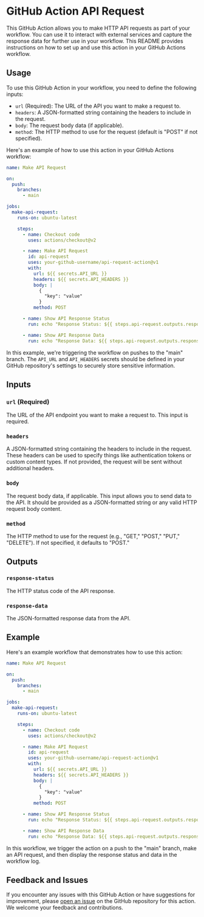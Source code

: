 # GitHub Action API Request

This GitHub Action allows you to make HTTP API requests as part of your workflow. You can use it to interact with external services and capture the response data for further use in your workflow. This README provides instructions on how to set up and use this action in your GitHub Actions workflow.

## Usage

To use this GitHub Action in your workflow, you need to define the following inputs:

- `url` (Required): The URL of the API you want to make a request to.
- `headers`: A JSON-formatted string containing the headers to include in the request.
- `body`: The request body data (if applicable).
- `method`: The HTTP method to use for the request (default is "POST" if not specified).

Here's an example of how to use this action in your GitHub Actions workflow:

```yaml
name: Make API Request

on:
  push:
    branches:
      - main

jobs:
  make-api-request:
    runs-on: ubuntu-latest

    steps:
      - name: Checkout code
        uses: actions/checkout@v2

      - name: Make API Request
        id: api-request
        uses: your-github-username/api-request-action@v1
        with:
          url: ${{ secrets.API_URL }}
          headers: ${{ secrets.API_HEADERS }}
          body: |
            {
              "key": "value"
            }
          method: POST

      - name: Show API Response Status
        run: echo "Response Status: ${{ steps.api-request.outputs.response-status }}"

      - name: Show API Response Data
        run: echo "Response Data: ${{ steps.api-request.outputs.response-data }}"
```

In this example, we're triggering the workflow on pushes to the "main" branch. The `API_URL` and `API_HEADERS` secrets should be defined in your GitHub repository's settings to securely store sensitive information.

## Inputs

### `url` (Required)

The URL of the API endpoint you want to make a request to. This input is required.

### `headers`

A JSON-formatted string containing the headers to include in the request. These headers can be used to specify things like authentication tokens or custom content types. If not provided, the request will be sent without additional headers.

### `body`

The request body data, if applicable. This input allows you to send data to the API. It should be provided as a JSON-formatted string or any valid HTTP request body content.

### `method`

The HTTP method to use for the request (e.g., "GET," "POST," "PUT," "DELETE"). If not specified, it defaults to "POST."

## Outputs

### `response-status`

The HTTP status code of the API response.

### `response-data`

The JSON-formatted response data from the API.

## Example

Here's an example workflow that demonstrates how to use this action:

```yaml
name: Make API Request

on:
  push:
    branches:
      - main

jobs:
  make-api-request:
    runs-on: ubuntu-latest

    steps:
      - name: Checkout code
        uses: actions/checkout@v2

      - name: Make API Request
        id: api-request
        uses: your-github-username/api-request-action@v1
        with:
          url: ${{ secrets.API_URL }}
          headers: ${{ secrets.API_HEADERS }}
          body: |
            {
              "key": "value"
            }
          method: POST

      - name: Show API Response Status
        run: echo "Response Status: ${{ steps.api-request.outputs.response-status }}"

      - name: Show API Response Data
        run: echo "Response Data: ${{ steps.api-request.outputs.response-data }}"
```

In this workflow, we trigger the action on a push to the "main" branch, make an API request, and then display the response status and data in the workflow log.

## Feedback and Issues

If you encounter any issues with this GitHub Action or have suggestions for improvement, please [open an issue](https://github.com/your-github-username/api-request-action/issues) on the GitHub repository for this action. We welcome your feedback and contributions.
